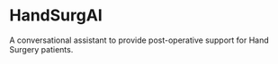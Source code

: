 # HandSurgAI
A conversational assistant to provide post-operative support for Hand Surgery patients.
